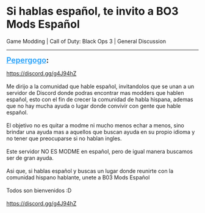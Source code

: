 # Si hablas español, te invito a BO3 Mods Español
Game Modding | Call of Duty: Black Ops 3 | General Discussion

---
<strong style="font-size: 1.4em;"><span style="text-decoration: underline;text-decoration-color: #34a7f9;"><span style="color:#34a7f9;">Pepergogo</span></span>:</strong>

<p><a href="https://discord.gg/g4J94hZ">https://discord.gg/g4J94hZ</a><br /><br />Me dirijo a la comunidad que hable espa&#241;ol, invitandolos que se unan a un servidor de Discord donde podras encontrar mas modders que hablen espa&#241;ol, esto con el fin de crecer la comunidad de habla hispana, ademas que no hay mucha ayuda o lugar donde convivir con gente que hable espa&#241;ol.<br /><br />El objetivo no es quitar a modme ni mucho menos echar a menos, sino brindar una ayuda mas a aquellos que buscan ayuda en su propio idioma y no tener que preocuparse si no hablan ingles.<br /><br />Este servidor NO ES MODME en espa&#241;ol, pero de igual manera buscamos ser de gran ayuda.<br /><br />Asi que, si hablas espa&#241;ol y buscas un lugar donde reunirte con la comunidad hispano hablante, unete a B03 Mods Espa&#241;ol<br /><br />Todos son bienvenidos :D<br /><br /><a href="https://discord.gg/g4J94hZ">https://discord.gg/g4J94hZ</a></p>
